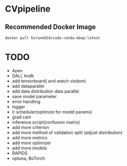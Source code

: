 # CVpipeline

## Recommended Docker Image
```
docker pull hirune924/cuda-conda-deep:latest
```
# TODO
* Apex
* DALI, lmdb
* add tensorboard( and watch visdom)
* add dataparallel
* add data distribution data parallel
* save model parameter
* error handling
* logger
* lr scheduler(optimize for model params)
* grad cam
* inference script(confusion matrix)
* add more criterion
* add more method of validation split (adjust distribution)
* add more metrics
* add more optimizer
* add more models
* RAPIDS
* optuna, BoTorch

